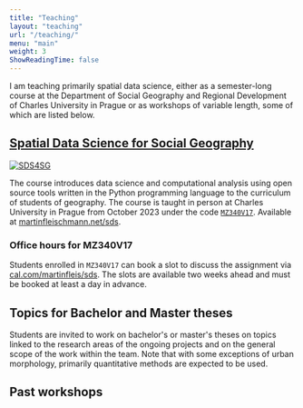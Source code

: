```yaml
---
title: "Teaching"
layout: "teaching"
url: "/teaching/"
menu: "main"
weight: 3
ShowReadingTime: false
---
```


I am teaching primarily spatial data science, either as a semester-long course at the Department of Social Geography and Regional Development of Charles University in Prague or as workshops of variable length, some of which are listed below.

## [Spatial Data Science for Social Geography](https://martinfleischmann.net/sds)

[![SDS4SG](https://martinfleischmann.net/sds/assets/logo.svg#floatleft)](https://martinfleischmann.net/sds)

The course introduces data science and computational analysis using open source tools written in the Python programming language to the curriculum of students of geography. The course is taught in person at Charles University in Prague from October 2023 under the code [`MZ340V17`](https://is.cuni.cz/studium/predmety/index.php?do=predmet&kod=MZ340V17&dlpar=YToxOntzOjg6InByZWRtZXR5IjthOjE6e3M6Mzoic2tyIjtzOjQ6IjIwMjMiO319). Available at [martinfleischmann.net/sds](https://martinfleischmann.net/sds).

### Office hours for MZ340V17

Students enrolled in `MZ340V17` can book a slot to discuss the assignment via [cal.com/martinfleis/sds](https://cal.com/martinfleis/sds). The slots are available two weeks ahead and must be booked at least a day in advance.

## Topics for Bachelor and Master theses

Students are invited to work on bachelor's or master's theses on topics linked to the research areas of the ongoing projects and on the general scope of the work within the team. Note that with some exceptions of urban morphology, primarily quantitative methods are expected to be used.



## Past workshops
